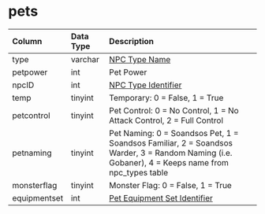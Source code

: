 # pets

| Column | Data Type | Description |
| :--- | :--- | :--- |
| type | varchar | [NPC Type Name](../../../schema/categories/npcs/npc_types.md) |
| petpower | int | Pet Power |
| npcID | int | [NPC Type Identifier](../../../schema/categories/npcs/npc_types.md) |
| temp | tinyint | Temporary: 0 = False, 1 = True |
| petcontrol | tinyint | Pet Control: 0 = No Control, 1 = No Attack Control, 2 = Full Control |
| petnaming | tinyint | Pet Naming: 0 = Soandsos Pet, 1 = Soandsos Familiar, 2 = Soandsos Warder, 3 = Random Naming \(i.e. Gobaner\), 4 = Keeps name from npc_types table |
| monsterflag | tinyint | Monster Flag: 0 = False, 1 = True |
| equipmentset | int | [Pet Equipment Set Identifier](../../../schema/categories/pets/pets_equipmentset.md) |

